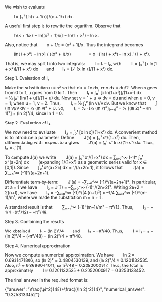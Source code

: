 We wish to evaluate

  I = ∫₀¹ [ln(x + 1/x)]/(x + 1/x) dx.

A useful first step is to rewrite the logarithm. Observe that

  ln(x + 1/x) = ln[(x² + 1)/x] = ln(1 + x²) – ln x.

Also, notice that
  x + 1/x = (x² + 1)/x.
Thus the integrand becomes

  [ln(1 + x²) – ln x] / ((x² + 1)/x)
    = x · [ln(1 + x²) – ln x] / (1 + x²).

That is, we may split I into two integrals:
  I = I₁ – I₂,
with
  I₁ = ∫₀¹ [x ln(1 + x²)]/(1 + x²) dx  and  I₂ = ∫₀¹ [x ln x]/(1 + x²) dx.

Step 1. Evaluation of I₁

Make the substitution u = x² so that du = 2x dx, or x dx = du/2. When x goes from 0 to 1, u goes from 0 to 1. Then
  I₁ = ∫₀¹ [x ln(1+x²)]/(1+x²) dx
    = ½ ∫₀¹ [ln(1 + u)]/(1 + u) du.
Now set v = 1 + u ⇒ dv = du and when u = 0, v = 1; when u = 1, v = 2. Thus,
  I₁ = ½ ∫₁² (ln v)/v dv.
But we know that
  ∫ (ln v)/v dv = ½ (ln v)² + C.
So,
  I₁ = ½ · [½ (ln v)²]₍ᵥ₌₁₎² = ¼ [(ln 2)² – (ln 1)²] = (ln 2)²/4,
since ln 1 = 0.

Step 2. Evaluation of I₂

We now need to evaluate
  I₂ = ∫₀¹ [x ln x]/(1+x²) dx.
A convenient method is to introduce a parameter. Define
  J(a) = ∫₀¹ xᵃ/(1+x²) dx.
Then, differentiating with respect to a gives
  J′(a) = ∫₀¹ xᵃ ln x/(1+x²) dx.
Thus, I₂ = J′(1).

To compute J(a) we write
  J(a) = ∫₀¹ xᵃ/(1+x²) dx = ∑ₙ₌₀^∞ (-1)ⁿ ∫₀¹ x^(a+2n) dx   (expanding 1/(1+x²) as a geometric series valid for x ∈ [0,1]).
Since
  ∫₀¹ x^(a+2n) dx = 1/(a+2n+1),
it follows that
  J(a) = ∑ₙ₌₀^∞ (-1)ⁿ/(a+2n+1).

Differentiate term‐by‐term:
  J′(a) = –∑ₙ₌₀^∞ (-1)ⁿ/(a+2n+1)².
In particular, at a = 1 we have
  I₂ = J′(1) = –∑ₙ₌₀^∞ (-1)ⁿ/(2n+2)².
Writing 2n+2 = 2(n+1), we have
  I₂ = –∑ₙ₌₀^∞ (-1)ⁿ/(4 (n+1)²) = –1/4 ∑ₘ₌₁^∞ (-1)^(m–1)/m²,
where we made the substitution m = n + 1.

A standard result is that
  ∑ₘ₌₁^∞ (-1)^(m–1)/m² = π²/12.
Thus,
  I₂ = –1/4 · (π²/12) = –π²/48.

Step 3. Combining the results

We obtained
  I₁ = (ln 2)²/4  and  I₂ = –π²/48.
Thus,
  I = I₁ – I₂ = (ln 2)²/4 – (–π²/48) = (ln 2)²/4 + π²/48.

Step 4. Numerical approximation

Now we compute a numerical approximation. We have
  ln 2 ≈ 0.6931471806, so (ln 2)² ≈ 0.4804530139, and (ln 2)²/4 ≈ 0.1201132535.
Also, π² ≈ 9.8696044011, so π²/48 ≈ 0.2052000917.
Thus, the total is approximately
  I ≈ 0.1201132535 + 0.2052000917 = 0.3253133452.

The final answer in the required format is:

{"answer": "\\frac{\\pi^2}{48}+\\frac{(\\ln 2)^2}{4}", "numerical_answer": "0.3253133452"}